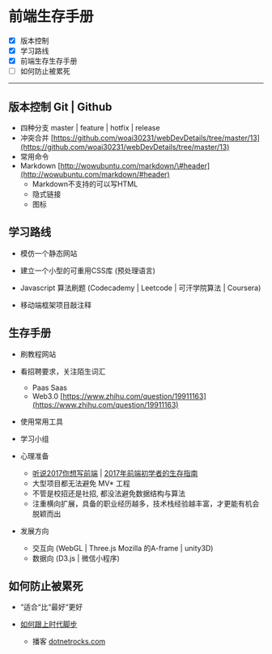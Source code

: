 # 前端生存手册

* [x] 版本控制
* [x] 学习路线
* [x] 前端生存生存手册
* [ ] 如何防止被累死

---

## 版本控制 Git \| Github

* 四种分支 master \| feature \| hotfix \| release
* 冲突合并  [https://github.com/woai30231/webDevDetails/tree/master/13](https://github.com/woai30231/webDevDetails/tree/master/13)
* 常用命令
* Markdown [http://wowubuntu.com/markdown/\#header](http://wowubuntu.com/markdown/#header)
  * Markdown不支持的可以写HTML 
  * 隐式链接
  * 图标

## 学习路线

* 模仿一个静态网站

* 建立一个小型的可重用CSS库 \(预处理语言\)

* Javascript 算法刷题 \(Codecademy \| Leetcode \| 可汗学院算法 \| Coursera\)

* 移动端框架项目敲注释

## 生存手册

* 刷教程网站

* 看招聘要求，关注陌生词汇

  * Paas Saas
  * Web3.0 [https://www.zhihu.com/question/19911163](https://www.zhihu.com/question/19911163)

* 使用常用工具

* 学习小组

* 心理准备

  * [听说2017你想写前端](http://mp.weixin.qq.com/s/8vz1aIeVpRHmU2E2-7zzsQ) \| [2017年前端初学者的生存指南](http://mp.weixin.qq.com/s/1sCU3WzRjiLcSPV0Soqi2A)
  * 大型项目都无法避免 MV\* 工程
  * 不管是校招还是社招, 都没法避免数据结构与算法
  * 注重横向扩展，具备的职业经历越多，技术栈经验越丰富，才更能有机会脱颖而出

* 发展方向

  * 交互向 \(WebGL \| Three.js Mozilla 的A-frame \| unity3D\)
  * 数据向 \(D3.js \| 微信小程序\)

## 如何防止被累死

* “适合“比“最好“更好

* [如何跟上时代脚步](https://juejin.im/post/58e59a0aa0bb9f006906aea1?utm_source=gold_browser_extension)

  * 播客 [dotnetrocks.com](https://www.dotnetrocks.com/)



